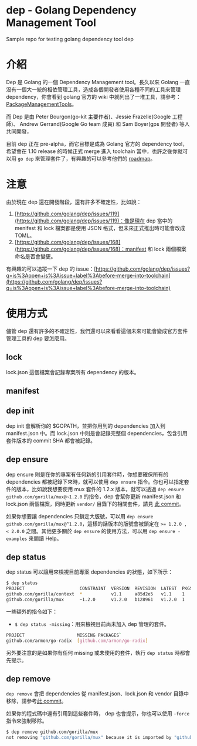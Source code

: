 # dep - Golang Dependency Management Tool

Sample repo for testing golang dependency tool dep

# 介紹

Dep 是 Golang 的一個 Dependency Management tool。長久以來 Golang 一直沒有一個大一統的相依管理工具，造成各個開發者使用各種不同的工具來管理 dependency，你會看到 golang 官方的 wiki 中就列出了一堆工具，請參考：[PackageManagementTools](https://github.com/golang/go/wiki/PackageManagementTools)。

而 Dep 是由 Peter Bourgon(go-kit 主要作者)、Jessie Frazelle(Google 工程師)、 Andrew Gerrand(Google Go team 成員) 和 Sam Boyer(gps 開發者) 等人共同開發，

目前 dep 正在 pre-alpha，而它目標是成為 Golang 官方的 dependency tool，希望會在 1.10 release 的時候正式 merge 進入 toolchain 當中，也許之後你就可以用 `go dep` 來管理套件了，有興趣的可以參考他們的 [roadmap](https://github.com/golang/dep/wiki/Roadmap)。

# 注意

由於現在 dep 還在開發階段，還有許多不確定性，比如說：
1. [https://github.com/golang/dep/issues/119](https://github.com/golang/dep/issues/119)：像是現在 dep 當中的 menifest 和 lock 檔案都是使用 JSON 格式，但未來正式推出時可能會改成 TOML。
2. [https://github.com/golang/dep/issues/168](https://github.com/golang/dep/issues/168)：manifest 和 lock 兩個檔案命名是否會變更。

有興趣的可以追蹤一下 dep 的 issue：[https://github.com/golang/dep/issues?q=is%3Aopen+is%3Aissue+label%3Abefore-merge-into-toolchain](https://github.com/golang/dep/issues?q=is%3Aopen+is%3Aissue+label%3Abefore-merge-into-toolchain)

# 使用方式

儘管 dep 還有許多的不確定性，我們還可以來看看這個未來可能會變成官方套件管理工具的 dep 要怎麼用。

## lock
lock.json 這個檔案會記錄專案所有 dependency 的版本。

## manifest

## dep init
dep init 會解析你的 $GOPATH，並把你用到的 dependencies 加入到 manifest.json 中。而 lock.json 中則是會記錄完整個 dependencies，包含引用套件版本的 commit SHA 都會被記錄。

## dep ensure
dep ensure 則是在你的專案有任何新的引用套件時，你想要確保所有的 dependencies 都被記錄下來時，就可以使用 `dep ensure` 指令。你也可以指定套件的版本，比如說我想要使用 mux 套件的 1.2.x 版本，就可以透過 `dep ensure github.com/gorilla/mux@~1.2.0` 的指令，dep 會幫你更新 manifest.json 和 lock.json 兩個檔案，同時更新 `vendor/` 目錄下的相關套件，請見 [此 commit](https://github.com/kevingo/dep-example/commit/3d04fe77781d449620f682e66341f1a21d4177a0)。

如果你想要讓 dependencies 只鎖定大版號，可以用 `dep ensure github.com/gorilla/mux@^1.2.0`，這樣的話版本的版號會被鎖定在 `>= 1.2.0 , < 2.0.0` 之間。其他更多關於 `dep ensure` 的使用方法，可以用 `dep ensure -examples` 來閱讀 Help。

## dep status
dep status 可以讓用來檢視目前專案 dependencies 的狀態，如下所示：

```bash
$ dep status
PROJECT                     CONSTRAINT  VERSION  REVISION  LATEST  PKGS USED
github.com/gorilla/context  *           v1.1     a85d2e5   v1.1    1
github.com/gorilla/mux      ~1.2.0      v1.2.0   b128961   v1.2.0  1
```

一些額外的指令如下：

- `$ dep status -missing`：用來檢視目前尚未加入 dep 管理的套件。

```bash
PROJECT                    MISSING PACKAGES`
github.com/armon/go-radix  [github.com/armon/go-radix]
```

另外要注意的是如果你有任何 missing 或未使用的套件，執行 `dep status` 時都會先提示。

## dep remove

`dep remove` 會把 dependencies 從 manifest.json、lock.json 和 vendor 目錄中移除，請參考[此 commit](https://github.com/kevingo/dep-example/commit/28f5371615a0b65ffb22ab3f639316bf19d6a4c1)。

如果你的程式碼中還有引用到這些套件時， dep 也會提示，你也可以使用 `-force` 指令來強制移除。
 
```bash
$ dep remove github.com/gorilla/mux
not removing "github.com/gorilla/mux" because it is imported by "github.com/kevingo/dep-example" (pass -force to override)
```